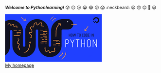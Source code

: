 ***Welcome to Pythonlearning!***
:cold_sweat:
:persevere:
:cry:
:sob:
:joy:
:astonished:
:scream:
:neckbeard:
:tired_face:
:angry:
:rage:
:triumph:
:sleepy:

![Pythonlearning](snake.png)\
[My homepage](https://www.google.com)

